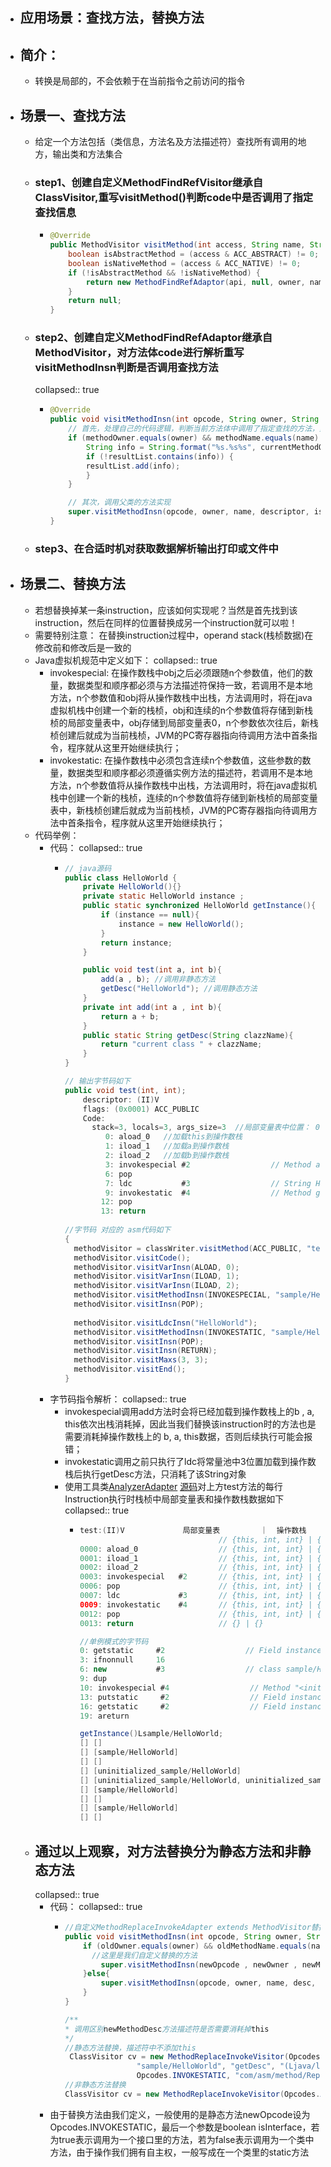 - ## 应用场景：查找方法，替换方法
- ## 简介：
	- 转换是局部的，不会依赖于在当前指令之前访问的指令
- ## 场景一、查找方法
	- 给定一个方法包括（类信息，方法名及方法描述符）查找所有调用的地方，输出类和方法集合
	- ### step1、创建自定义MethodFindRefVisitor继承自ClassVisitor,重写visitMethod()判断code中是否调用了指定查找信息
		- ```java
		  @Override
		  public MethodVisitor visitMethod(int access, String name, String descriptor, String signature, String[] exceptions) {
		      boolean isAbstractMethod = (access & ACC_ABSTRACT) != 0;
		      boolean isNativeMethod = (access & ACC_NATIVE) != 0;
		      if (!isAbstractMethod && !isNativeMethod) {
		          return new MethodFindRefAdaptor(api, null, owner, name, descriptor);
		      }
		      return null;
		  }
		  ```
	- ### step2、创建自定义MethodFindRefAdaptor继承自MethodVisitor，对方法体code进行解析重写visitMethodInsn判断是否调用查找方法
	  collapsed:: true
		- ```java
		  @Override
		  public void visitMethodInsn(int opcode, String owner, String name, String descriptor, boolean isInterface) {
		      // 首先，处理自己的代码逻辑，判断当前方法体中调用了指定查找的方法，则存储当前类和方法信息
		      if (methodOwner.equals(owner) && methodName.equals(name) && methodDesc.equals(descriptor)) {
		          String info = String.format("%s.%s%s", currentMethodOwner, currentMethodName, currentMethodDesc);
		          if (!resultList.contains(info)) {
		          resultList.add(info);
		          }
		      }
		  
		      // 其次，调用父类的方法实现
		      super.visitMethodInsn(opcode, owner, name, descriptor, isInterface);
		  }
		  ```
	- ### step3、在合适时机对获取数据解析输出打印或文件中
- ## 场景二、替换方法
	- 若想替换掉某一条instruction，应该如何实现呢？当然是首先找到该instruction，然后在同样的位置替换成另一个instruction就可以啦！
	- 需要特别注意： 在替换instruction过程中，operand stack(栈桢数据)在修改前和修改后是一致的
	- Java虚拟机规范中定义如下：
	  collapsed:: true
		- invokespecial: 在操作数栈中obj之后必须跟随n个参数值，他们的数量，数据类型和顺序都必须与方法描述符保持一致，若调用不是本地方法，n个参数值和obj将从操作数栈中出栈，方法调用时，将在java虚拟机栈中创建一个新的栈桢，obj和连续的n个参数值将存储到新栈桢的局部变量表中，obj存储到局部变量表0，n个参数依次往后，新栈桢创建后就成为当前栈桢，JVM的PC寄存器指向待调用方法中首条指令，程序就从这里开始继续执行；
		- invokestatic: 在操作数栈中必须包含连续n个参数值，这些参数的数量，数据类型和顺序都必须遵循实例方法的描述符，若调用不是本地方法，n个参数值将从操作数栈中出栈，方法调用时，将在java虚拟机栈中创建一个新的栈桢，连续的n个参数值将存储到新栈桢的局部变量表中，新栈桢创建后就成为当前栈桢，JVM的PC寄存器指向待调用方法中首条指令，程序就从这里开始继续执行；
	- 代码举例：
		- 代码：
		  collapsed:: true
			- ```java
			  // java源码
			  public class HelloWorld {
			      private HelloWorld(){}
			      private static HelloWorld instance ;
			      public static synchronized HelloWorld getInstance(){
			          if (instance == null){
			              instance = new HelloWorld();
			          }
			          return instance;
			      }
			  
			      public void test(int a, int b){
			          add(a , b); //调用非静态方法
			          getDesc("HelloWorld"); //调用静态方法
			      }
			      private int add(int a , int b){
			          return a + b;
			      }
			      public static String getDesc(String clazzName){
			          return "current class " + clazzName;
			      }
			  }
			  
			  // 输出字节码如下
			  public void test(int, int);
			      descriptor: (II)V
			      flags: (0x0001) ACC_PUBLIC
			      Code:
			        stack=3, locals=3, args_size=3  //局部变量表中位置： 0:this； 1:a ; 2:b
			           0: aload_0   //加载this到操作数栈
			           1: iload_1   //加载a到操作数栈
			           2: iload_2   //加载b到操作数栈
			           3: invokespecial #2                  // Method add:(II)I  调用非静态方法add
			           6: pop
			           7: ldc           #3                  // String HelloWorld
			           9: invokestatic  #4                  // Method getDesc:(Ljava/lang/String;)Ljava/lang/String;
			          12: pop
			          13: return
			          
			  //字节码 对应的 asm代码如下
			  {
			    methodVisitor = classWriter.visitMethod(ACC_PUBLIC, "test", "(II)V", null, null);
			    methodVisitor.visitCode();
			    methodVisitor.visitVarInsn(ALOAD, 0);
			    methodVisitor.visitVarInsn(ILOAD, 1);
			    methodVisitor.visitVarInsn(ILOAD, 2);
			    methodVisitor.visitMethodInsn(INVOKESPECIAL, "sample/HelloWorld", "add", "(II)I", false); //调用non-static add方法，上面三个visitVarInsn方法是方法所需参数
			    methodVisitor.visitInsn(POP);
			    
			    methodVisitor.visitLdcInsn("HelloWorld");
			    methodVisitor.visitMethodInsn(INVOKESTATIC, "sample/HelloWorld", "getDesc", "(Ljava/lang/String;)Ljava/lang/String;", false); //调用static getDesc需要一个参数
			    methodVisitor.visitInsn(POP);
			    methodVisitor.visitInsn(RETURN);
			    methodVisitor.visitMaxs(3, 3);
			    methodVisitor.visitEnd();
			  }
			  ```
		- 字节码指令解析：
		  collapsed:: true
			- invokespecial调用add方法时会将已经加载到操作数栈上的b , a, this依次出栈消耗掉，因此当我们替换该instruction时的方法也是需要消耗掉操作数栈上的 b, a, this数据，否则后续执行可能会报错；
			- invokestatic调用之前只执行了ldc将常量池中3位置加载到操作数栈后执行getDesc方法，只消耗了该String对象
			- 使用工具类[AnalyzerAdapter](https://javadoc.io/static/org.ow2.asm/asm-commons/9.3/org/objectweb/asm/commons/AnalyzerAdapter.html) [源码](https://github.com/killme2008/aviatorscript/blob/master/src/main/java/com/googlecode/aviator/asm/commons/AnalyzerAdapter.java)对上方test方法的每行Instruction执行时栈桢中局部变量表和操作数栈数据如下
			  collapsed:: true
				- ```java
				  test:(II)V			 局部变量表         ｜  操作数栈
				                                 // {this, int, int} | {}
				  0000: aload_0                  // {this, int, int} | {this}
				  0001: iload_1                  // {this, int, int} | {this, int}
				  0002: iload_2                  // {this, int, int} | {this, int, int} 
				  0003: invokespecial   #2       // {this, int, int} | {int} //将操作数栈上数据消耗掉后存储返回值
				  0006: pop                      // {this, int, int} | {}
				  0007: ldc             #3       // {this, int, int} | {String}
				  0009: invokestatic    #4       // {this, int, int} | {String} //消耗掉String后存储返回值
				  0012: pop                      // {this, int, int} | {}
				  0013: return                   // {} | {}
				  
				  //单例模式的字节码
				  0: getstatic     #2                  // Field instance:Lsample/HelloWorld;
				  3: ifnonnull     16
				  6: new           #3                  // class sample/HelloWorld
				  9: dup
				  10: invokespecial #4                  // Method "<init>":()V
				  13: putstatic     #2                  // Field instance:Lsample/HelloWorld;
				  16: getstatic     #2                  // Field instance:Lsample/HelloWorld;
				  19: areturn
				  
				  getInstance()Lsample/HelloWorld;
				  [] []
				  [] [sample/HelloWorld]
				  [] []
				  [] [uninitialized_sample/HelloWorld]
				  [] [uninitialized_sample/HelloWorld, uninitialized_sample/HelloWorld]
				  [] [sample/HelloWorld]
				  [] []
				  [] [sample/HelloWorld]
				  [] []
				  ```
	- ## 通过以上观察，对方法替换分为静态方法和非静态方法
	  collapsed:: true
		- 代码：
		  collapsed:: true
			- ```java
			  //自定义MethodReplaceInvokeAdapter extends MethodVisitor替换visitMethodInsn方法
			  public void visitMethodInsn(int opcode, String owner, String name, String desc, boolean itf) {
			      if (oldOwner.equals(owner) && oldMethodName.equals(name) && oldMethodDesc.equals(desc)){
			      	//这里是我们自定义替换的方法
			          super.visitMethodInsn(newOpcode , newOwner , newMethodName , newMethodDesc , false);
			      }else{
			          super.visitMethodInsn(opcode, owner, name, desc, itf);
			      }
			  }
			  
			  /**
			  * 调用区别newMethodDesc方法描述符是否需要消耗掉this
			  */
			  //静态方法替换，描述符中不添加this
			   ClassVisitor cv = new MethodReplaceInvokeVisitor(Opcodes.ASM9, cw,
			                  "sample/HelloWorld", "getDesc", "(Ljava/lang/String;)Ljava/lang/String;",
			                  Opcodes.INVOKESTATIC, "com/asm/method/ReplaceMethodManager", "getDesc", "(Ljava/lang/String;)Ljava/lang/String;"); 
			  //非静态方法替换
			  ClassVisitor cv = new MethodReplaceInvokeVisitor(Opcodes.ASM9, cw, "sample/HelloWorld", "add", "(II)I", Opcodes.INVOKESTATIC, "com/asm/method/ReplaceMethodManager", "add", "(Lsample/HelloWorld;II)I");
			  
			  ```
		- 由于替换方法由我们定义，一般使用的是静态方法newOpcode设为Opcodes.INVOKESTATIC，最后一个参数是boolean isInterface，若为true表示调用为一个接口里的方法，若为false表示调用为一个类中方法，由于操作我们拥有自主权，一般写成在一个类里的static方法